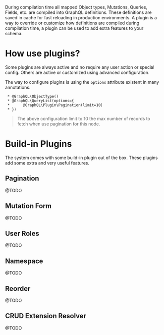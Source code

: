 During compilation time all mapped Object types, Mutations, Queries, Fields, etc. 
are compiled into GraphQL definitions. These definitions are saved in cache 
for fast reloading in production environments. A plugin is a way to override or
customize how definitions are compiled during compilation time,
a plugin can be used to add extra features to your schema.

# How use plugins?

Some plugins are always active and no require any user action or special config. 
Others are active or customized using advanced configuration.

The way to configure plugins is using the `options` attribute existent in many
annotations.

````
 * @GraphQL\ObjectType()
 * @GraphQL\QueryList(options={
 *      @GraphQL\Plugin\Pagination(limit=10)
 * })
````

> The above configuration limit to 10 the max number of records 
to fetch when use pagination for this node. 

# Build-in Plugins

The system comes with some build-in plugin out of the box. 
These plugins add some extra and very useful features.

## Pagination
 @TODO
## Mutation Form
 @TODO
## User Roles
 @TODO
## Namespace
  @TODO
## Reorder
  @TODO
## CRUD Extension Resolver
  @TODO

